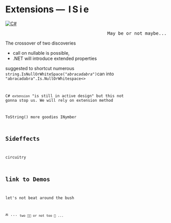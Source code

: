 # Extensions &mdash; &thinsp;I&thinsp;S&thinsp;i&thinsp;e

[![C#](https://custom-icon-badges.demolab.com/badge/C%23-but_for_all-orangered.svg?logo=cshrp&logoColor=white&color=turquose)](#)

<p dir="rtl"><samp>...May be or not maybe</samp></p>

The crossover of two discoveries 

+ call on nullable is possible,
+ .NET will introduce extended properties

suggested to shortcut numerous <code>string.IsNullOrWhiteSpace("<i>abracadabra</i>")</code>can into <code>"abracadabra".Is.NullOrWhitespace<>

C# `extension` "is still in active design" but this not gonna stop us. We will rely on extension method 

ToString()
more goodies
INymber 

## Sideffects

circuitry

## link to Demos

let's not beat around the bush

🔚 ... <sub>two 🐝🐝 or not too 🐝 ...</sub>
